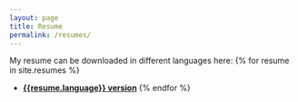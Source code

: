 ```yaml
---
layout: page
title: Resume
permalink: /resumes/
---
```

My resume can be downloaded in different languages here:
{% for resume in site.resumes %}
- <a href="{{resume.location}}" download>**{{resume.language}} version**</a>
{% endfor %}
